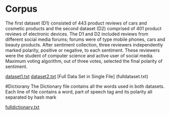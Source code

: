 

# Corpus

The first dataset (D1) consisted of 443 product reviews of cars and cosmetic products and the second dataset (D2) comprised of 401 product reviews of electronic devices. 
The D1 and D2 included reviews from different social media forums; forums were of type mobile phones, cars and beauty products.  After sentiment collection, three reviewers independently marked polarity, positive or negative, to each sentiment. These reviewers were the student of computer science and active user of social media. Maximum voting algorithm, out of three votes, selected the final polarity of sentiment.

[dataset1.txt](dataset1.txt)
[dataset2.txt](dataset2.txt)
[Full Data Set in Single File] (fulldataset.txt)


#Dictiorany
The Dictionary file contains all the words used in both datasets. Each line of file contains a word, part of speech tag and its polarity all separated by hash mark

[fulldictionary.txt](fulldictionary.txt)
